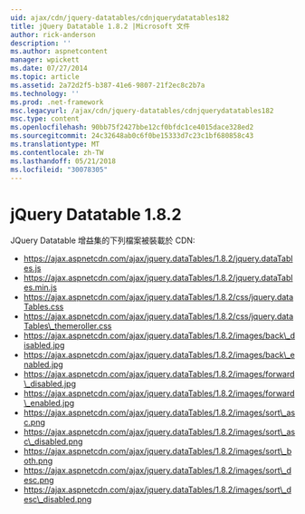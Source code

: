 ```yaml
---
uid: ajax/cdn/jquery-datatables/cdnjquerydatatables182
title: jQuery Datatable 1.8.2 |Microsoft 文件
author: rick-anderson
description: ''
ms.author: aspnetcontent
manager: wpickett
ms.date: 07/27/2014
ms.topic: article
ms.assetid: 2a72d2f5-b387-41e6-9807-21f2ec8c2b7a
ms.technology: ''
ms.prod: .net-framework
msc.legacyurl: /ajax/cdn/jquery-datatables/cdnjquerydatatables182
msc.type: content
ms.openlocfilehash: 90bb75f2427bbe12cf0bfdc1ce4015dace328ed2
ms.sourcegitcommit: 24c32648ab0c6f0be15333d7c23c1bf680858c43
ms.translationtype: MT
ms.contentlocale: zh-TW
ms.lasthandoff: 05/21/2018
ms.locfileid: "30078305"
---
```

<a name="jquery-datatables-182"></a>jQuery Datatable 1.8.2
====================
JQuery Datatable 增益集的下列檔案被裝載於 CDN:

- https://ajax.aspnetcdn.com/ajax/jquery.dataTables/1.8.2/jquery.dataTables.js
- https://ajax.aspnetcdn.com/ajax/jquery.dataTables/1.8.2/jquery.dataTables.min.js
- https://ajax.aspnetcdn.com/ajax/jquery.dataTables/1.8.2/css/jquery.dataTables.css
- https://ajax.aspnetcdn.com/ajax/jquery.dataTables/1.8.2/css/jquery.dataTables\_themeroller.css
- https://ajax.aspnetcdn.com/ajax/jquery.dataTables/1.8.2/images/back\_disabled.jpg
- https://ajax.aspnetcdn.com/ajax/jquery.dataTables/1.8.2/images/back\_enabled.jpg
- https://ajax.aspnetcdn.com/ajax/jquery.dataTables/1.8.2/images/forward\_disabled.jpg
- https://ajax.aspnetcdn.com/ajax/jquery.dataTables/1.8.2/images/forward\_enabled.jpg
- https://ajax.aspnetcdn.com/ajax/jquery.dataTables/1.8.2/images/sort\_asc.png
- https://ajax.aspnetcdn.com/ajax/jquery.dataTables/1.8.2/images/sort\_asc\_disabled.png
- https://ajax.aspnetcdn.com/ajax/jquery.dataTables/1.8.2/images/sort\_both.png
- https://ajax.aspnetcdn.com/ajax/jquery.dataTables/1.8.2/images/sort\_desc.png
- https://ajax.aspnetcdn.com/ajax/jquery.dataTables/1.8.2/images/sort\_desc\_disabled.png
